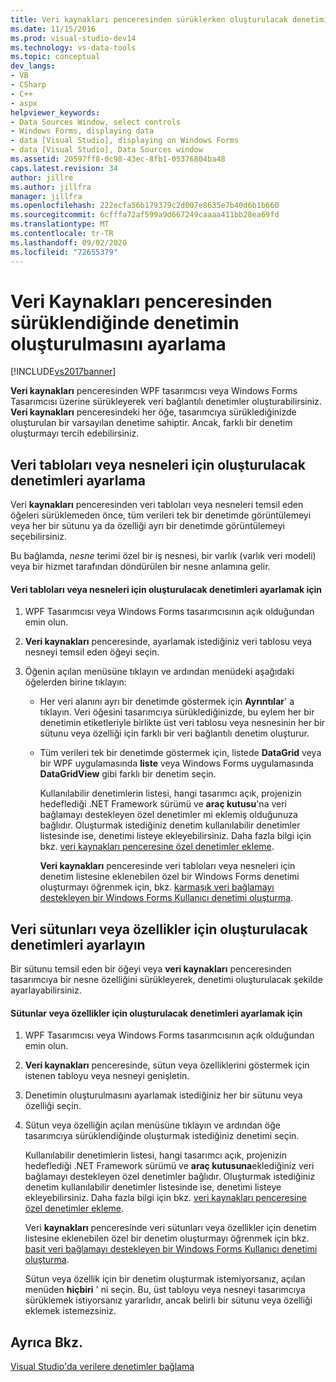 ```yaml
---
title: Veri kaynakları penceresinden sürüklerken oluşturulacak denetimi ayarla | Microsoft Docs
ms.date: 11/15/2016
ms.prod: visual-studio-dev14
ms.technology: vs-data-tools
ms.topic: conceptual
dev_langs:
- VB
- CSharp
- C++
- aspx
helpviewer_keywords:
- Data Sources Window, select controls
- Windows Forms, displaying data
- data [Visual Studio], displaying on Windows Forms
- data [Visual Studio], Data Sources window
ms.assetid: 20597ff8-0c98-43ec-8fb1-05376804ba48
caps.latest.revision: 34
author: jillre
ms.author: jillfra
manager: jillfra
ms.openlocfilehash: 222ecfa56b179379c2d007e8635e7b40d6b1b660
ms.sourcegitcommit: 6cfffa72af599a9d667249caaaa411bb28ea69fd
ms.translationtype: MT
ms.contentlocale: tr-TR
ms.lasthandoff: 09/02/2020
ms.locfileid: "72655379"
---
```

# <a name="set-the-control-to-be-created-when-dragging-from-the-data-sources-window"></a>Veri Kaynakları penceresinden sürüklendiğinde denetimin oluşturulmasını ayarlama
[!INCLUDE[vs2017banner](../includes/vs2017banner.md)]

**Veri kaynakları** penceresinden WPF tasarımcısı veya Windows Forms Tasarımcısı üzerine sürükleyerek veri bağlantılı denetimler oluşturabilirsiniz. **Veri kaynakları** penceresindeki her öğe, tasarımcıya sürüklediğinizde oluşturulan bir varsayılan denetime sahiptir. Ancak, farklı bir denetim oluşturmayı tercih edebilirsiniz.

## <a name="set-the-controls-to-be-created-for-data-tables-or-objects"></a>Veri tabloları veya nesneleri için oluşturulacak denetimleri ayarlama
 Veri **kaynakları** penceresinden veri tabloları veya nesneleri temsil eden öğeleri sürüklemeden önce, tüm verileri tek bir denetimde görüntülemeyi veya her bir sütunu ya da özelliği ayrı bir denetimde görüntülemeyi seçebilirsiniz.

 Bu bağlamda, *nesne* terimi özel bir iş nesnesi, bir varlık (varlık veri modeli) veya bir hizmet tarafından döndürülen bir nesne anlamına gelir.

#### <a name="to-set-the-controls-to-be-created-for-data-tables-or-objects"></a>Veri tabloları veya nesneleri için oluşturulacak denetimleri ayarlamak için

1. WPF Tasarımcısı veya Windows Forms tasarımcısının açık olduğundan emin olun.

2. **Veri kaynakları** penceresinde, ayarlamak istediğiniz veri tablosu veya nesneyi temsil eden öğeyi seçin.

3. Öğenin açılan menüsüne tıklayın ve ardından menüdeki aşağıdaki öğelerden birine tıklayın:

   - Her veri alanını ayrı bir denetimde göstermek için **Ayrıntılar**' a tıklayın. Veri öğesini tasarımcıya sürüklediğinizde, bu eylem her bir denetimin etiketleriyle birlikte üst veri tablosu veya nesnesinin her bir sütunu veya özelliği için farklı bir veri bağlantılı denetim oluşturur.

   - Tüm verileri tek bir denetimde göstermek için, listede **DataGrid** veya bir WPF uygulamasında **liste** veya Windows Forms uygulamasında **DataGridView** gibi farklı bir denetim seçin.

     Kullanılabilir denetimlerin listesi, hangi tasarımcı açık, projenizin hedeflediği .NET Framework sürümü ve **araç kutusu**'na veri bağlamayı destekleyen özel denetimler mi eklemiş olduğunuza bağlıdır. Oluşturmak istediğiniz denetim kullanılabilir denetimler listesinde ise, denetimi listeye ekleyebilirsiniz. Daha fazla bilgi için bkz. [veri kaynakları penceresine özel denetimler ekleme](../data-tools/add-custom-controls-to-the-data-sources-window.md).

     **Veri kaynakları** penceresinde veri tabloları veya nesneleri için denetim listesine eklenebilen özel bir Windows Forms denetimi oluşturmayı öğrenmek için, bkz. [karmaşık veri bağlamayı destekleyen bir Windows Forms Kullanıcı denetimi oluşturma](../data-tools/create-a-windows-forms-user-control-that-supports-complex-data-binding.md).

## <a name="set-the-controls-to-be-created-for-data-columns-or-properties"></a>Veri sütunları veya özellikler için oluşturulacak denetimleri ayarlayın
 Bir sütunu temsil eden bir öğeyi veya **veri kaynakları** penceresinden tasarımcıya bir nesne özelliğini sürükleyerek, denetimi oluşturulacak şekilde ayarlayabilirsiniz.

#### <a name="to-set-the-controls-to-be-created-for-columns-or-properties"></a>Sütunlar veya özellikler için oluşturulacak denetimleri ayarlamak için

1. WPF Tasarımcısı veya Windows Forms tasarımcısının açık olduğundan emin olun.

2. **Veri kaynakları** penceresinde, sütun veya özelliklerini göstermek için istenen tabloyu veya nesneyi genişletin.

3. Denetimin oluşturulmasını ayarlamak istediğiniz her bir sütunu veya özelliği seçin.

4. Sütun veya özelliğin açılan menüsüne tıklayın ve ardından öğe tasarımcıya sürüklendiğinde oluşturmak istediğiniz denetimi seçin.

     Kullanılabilir denetimlerin listesi, hangi tasarımcı açık, projenizin hedeflediği .NET Framework sürümü ve **araç kutusuna**eklediğiniz veri bağlamayı destekleyen özel denetimler bağlıdır. Oluşturmak istediğiniz denetim kullanılabilir denetimler listesinde ise, denetimi listeye ekleyebilirsiniz. Daha fazla bilgi için bkz. [veri kaynakları penceresine özel denetimler ekleme](../data-tools/add-custom-controls-to-the-data-sources-window.md).

     Veri **kaynakları** penceresinde veri sütunları veya özellikler için denetim listesine eklenebilen özel bir denetim oluşturmayı öğrenmek için bkz. [basit veri bağlamayı destekleyen bir Windows Forms Kullanıcı denetimi oluşturma](../data-tools/create-a-windows-forms-user-control-that-supports-simple-data-binding.md).

     Sütun veya özellik için bir denetim oluşturmak istemiyorsanız, açılan menüden **hiçbiri** ' ni seçin. Bu, üst tabloyu veya nesneyi tasarımcıya sürüklemek istiyorsanız yararlıdır, ancak belirli bir sütunu veya özelliği eklemek istemezsiniz.

## <a name="see-also"></a>Ayrıca Bkz.
 [Visual Studio'da verilere denetimler bağlama](../data-tools/bind-controls-to-data-in-visual-studio.md)

